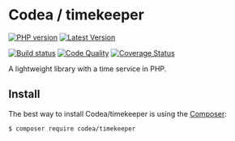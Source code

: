 # Codea / timekeeper

[![PHP version](https://img.shields.io/packagist/php-v/codea/timekeeper?style=flat-square)](http://php.net)
[![Latest Version](https://img.shields.io/packagist/v/codea/timekeeper?style=flat-square)](https://packagist.org/packages/codea/timekeeper)

[![Build status](https://img.shields.io/github/workflow/status/codea/timekeeper/Tests?style=flat-square)](https://github.com/codea/timekeeper/actions?query=workflow%3ATests)
[![Code Quality](https://img.shields.io/scrutinizer/quality/g/codea/timekeeper?style=flat-square)](https://scrutinizer-ci.com/g/codea/timekeeper/?branch=master)
[![Coverage Status](https://coveralls.io/repos/github/codeasoft/timekeeper/badge.svg?branch=master)](https://coveralls.io/github/codeasoft/timekeeper?branch=master)

A lightweight library with a time service in PHP.

Install
------------

The best way to install Codea/timekeeper is using the [Composer](http://getcomposer.org/):

```sh
$ composer require codea/timekeeper
```
